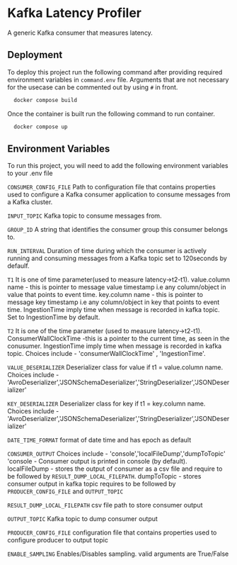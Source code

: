 
# Kafka Latency Profiler

A generic Kafka consumer that measures latency.




## Deployment

To deploy this project run the following command after providing required environment variables in `command.env` file. 
Arguments that are not necessary for the usecase can be commented out by using `#` in front. 

```bash
  docker compose build
```

Once the container is built run the following command to run container.

```bash
  docker compose up
``` 


## Environment Variables

To run this project, you will need to add the following environment variables to your .env file

`CONSUMER_CONFIG_FILE`  Path to configuration file that contains properties used to configure a Kafka consumer application to consume messages from a Kafka cluster.

`INPUT_TOPIC`  Kafka topic to consume messages from.

`GROUP_ID`  A string that identifies the consumer group this  consumer     belongs to.

`RUN_INTERVAL`  Duration of time during which the consumer is actively running and consuming messages from a Kafka topic set to 120seconds by defaulf.

`T1`  It is one of time parameter(used to measure latency->t2-t1). value.column name - this is pointer to message value timestamp i.e any column/object in value that points to event time. key.column name - this is pointer to message key timestamp i.e any column/object in key that points to event time. IngestionTime imply time when message is recorded in kafka topic. Set to IngestionTime by default.

`T2` It is one of the time parameter (used to measure latency->t2-t1). ConsumerWallClockTime -this is a pointer to the current time, as seen in the conusumer. IngestionTime imply time when message is recorded in kafka topic.
Choices include - 'consumerWallClockTime' , 'IngestionTime'.

`VALUE_DESERIALIZER` Deserializer class for value if t1 = value.column name. Choices include - 'AvroDeserializer','JSONSchemaDeserializer','StringDeserializer','JSONDeserializer'

`KEY_DESERIALIZER` Deserializer class for key if t1 = key.column name.
Choices include - 'AvroDeserializer','JSONSchemaDeserializer','StringDeserializer','JSONDeserializer'

`DATE_TIME_FORMAT` format of date time and has epoch as default 

`CONSUMER_OUTPUT` Choices include - 'console','localFileDump','dumpToTopic'
'console - Consumer output is printed in console (by default). localFileDump - stores the output of consumer as a csv file and require to be followed by `RESULT_DUMP_LOCAL_FILEPATH`. dumpToTopic - stores consumer output in kafka topic requires to be followed by `PRODUCER_CONFIG_FILE` and  `OUTPUT_TOPIC`

`RESULT_DUMP_LOCAL_FILEPATH` csv file path to store consumer output

`OUTPUT_TOPIC` Kafka topic to dump consumer output

`PRODUCER_CONFIG_FILE` configuration file that contains properties used to configure producer to output topic

`ENABLE_SAMPLING` Enables/Disables sampling. valid arguments are True/False


